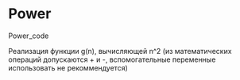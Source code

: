 Power
=====

Power_code

Реализация функции g(n), вычисляющей n^2 (из математических операций допускаются + и -, вспомогательные переменные 
использовать не рекоммендуется) 
